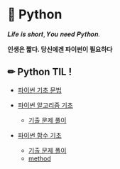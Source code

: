 # 📖 Python

𝑳𝒊𝒇𝒆 𝒊𝒔 𝒔𝒉𝒐𝒓𝒕, 𝒀𝒐𝒖 𝒏𝒆𝒆𝒅 𝑷𝒚𝒕𝒉𝒐𝒏. 

**인생은 짧다. 당신에겐 파이썬이 필요하다**



##  ✏ Python TIL !

- [파이썬 기초 문법](Python_기초/Python_기초.md)

- [파이썬 알고리즘 기초](알고리즘_기초/알고리즘_기초.md)
  - [기출 문제 풀이](알고리즘_기초/기출문제_pratice.py)

- [파이썬 함수 기초](함수_기초/함수.md)
  - [기출 문제 풀이](함수_기초/기출_문제)
  - [method](함수_기초/method.md)

